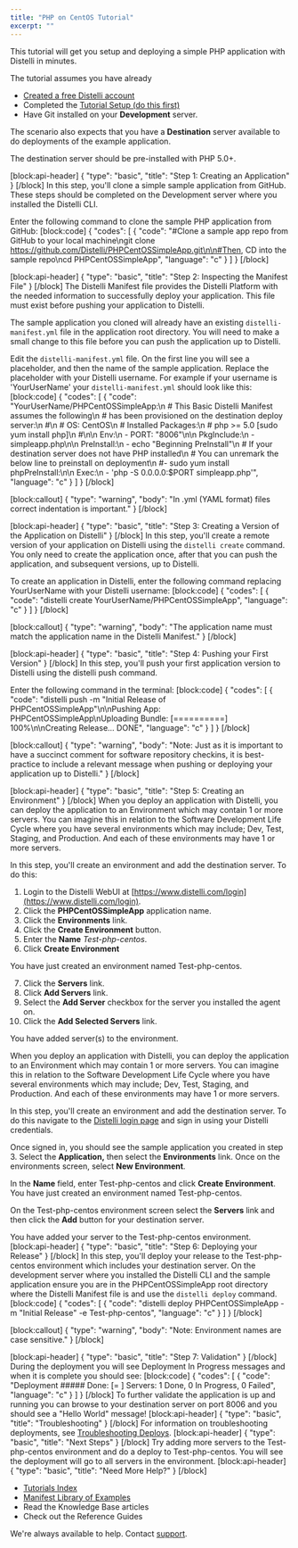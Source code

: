 ```yaml
---
title: "PHP on CentOS Tutorial"
excerpt: ""
---
```

This tutorial will get you setup and deploying a simple PHP application with Distelli in minutes.

The tutorial assumes you have already 
* [Created a free Distelli account](https://www.distelli.com/signup)
* Completed the [Tutorial Setup (do this first)](doc:tutorial-setup)
* Have Git installed on your **Development** server.

The scenario also expects that you have a **Destination** server available to do deployments of the example application.

The destination server should be pre-installed with PHP 5.0+.

[block:api-header]
{
  "type": "basic",
  "title": "Step 1: Creating an Application"
}
[/block]
In this step, you'll clone a simple sample application from GitHub. These steps should be completed on the Development server where you installed the Distelli CLI.

Enter the following command to clone the sample PHP application from GitHub:
[block:code]
{
  "codes": [
    {
      "code": "#Clone a sample app repo from GitHub to your local machine\ngit clone https://github.com/Distelli/PHPCentOSSimpleApp.git\n\n#Then, CD into the sample repo\ncd PHPCentOSSimpleApp",
      "language": "c"
    }
  ]
}
[/block]

[block:api-header]
{
  "type": "basic",
  "title": "Step 2: Inspecting the Manifest File"
}
[/block]
The Distelli Manifest file provides the Distelli Platform with the needed information to successfully deploy your application. This file must exist before pushing your application to Distelli.

The sample application you cloned will already have an existing `distelli-manifest.yml` file in the application root directory. You will need to make a small change to this file before you can push the application up to Distelli.

Edit the `distelli-manifest.yml` file. On the first line you will see a <username> placeholder, and then the name of the sample application.
Replace the <username> placeholder with your Distelli username. For example if your username is 'YourUserName' your `distelli-manifest.yml` should look like this:
[block:code]
{
  "codes": [
    {
      "code": "YourUserName/PHPCentOSSimpleApp:\n  # This Basic Distelli Manifest assumes the following\n  # has been provisioned on the destination deploy server:\n  #\n  # OS: CentOS\n  # Installed Packages:\n  #   php >= 5.0   [sudo yum install php]\n  #\n\n  Env:\n    - PORT: \"8006\"\n\n  PkgInclude:\n    - simpleapp.php\n\n  PreInstall:\n    - echo \"Beginning PreInstall\"\n    # If your destination server does not have PHP installed\n    # You can unremark the below line to preinstall on deployment\n    #- sudo yum install phpPreInstall:\n\n  Exec:\n    - 'php -S 0.0.0.0:$PORT simpleapp.php'",
      "language": "c"
    }
  ]
}
[/block]

[block:callout]
{
  "type": "warning",
  "body": "In .yml (YAML format) files correct indentation is important."
}
[/block]

[block:api-header]
{
  "type": "basic",
  "title": "Step 3: Creating a Version of the Application on Distelli"
}
[/block]
In this step, you'll create a remote version of your application on Distelli using the `distelli create` command. You only need to create the application once, after that you can push the application, and subsequent versions, up to Distelli.

To create an application in Distelli, enter the following command replacing YourUserName with your Distelli username:
[block:code]
{
  "codes": [
    {
      "code": "distelli create YourUserName/PHPCentOSSimpleApp",
      "language": "c"
    }
  ]
}
[/block]

[block:callout]
{
  "type": "warning",
  "body": "The application name must match the application name in the Distelli Manifest."
}
[/block]

[block:api-header]
{
  "type": "basic",
  "title": "Step 4: Pushing your First Version"
}
[/block]
In this step, you'll push your first application version to Distelli using the distelli push command.

Enter the following command in the terminal:
[block:code]
{
  "codes": [
    {
      "code": "distelli push -m \"Initial Release of PHPCentOSSimpleApp\"\n\nPushing App: PHPCentOSSimpleApp\nUploading Bundle: [==========] 100%\n\nCreating Release... DONE",
      "language": "c"
    }
  ]
}
[/block]

[block:callout]
{
  "type": "warning",
  "body": "Note: Just as it is important to have a succinct comment for software repository checkins, it is best-practice to include a relevant message when pushing or deploying your application up to Distelli."
}
[/block]

[block:api-header]
{
  "type": "basic",
  "title": "Step 5: Creating an Environment"
}
[/block]
When you deploy an application with Distelli, you can deploy the application to an Environment which may contain 1 or more servers. You can imagine this in relation to the Software Development Life Cycle where you have several environments which may include; Dev, Test, Staging, and Production. And each of these environments may have 1 or more servers.

In this step, you'll create an environment and add the destination server. To do this:

1. Login to the Distelli WebUI at [https://www.distelli.com/login](https://www.distelli.com/login).
2. Click the **PHPCentOSSimpleApp** application name.
3. Click the **Environments** link.
4. Click the **Create Environment** button.
5. Enter the **Name** *Test-php-centos*.
6. Click **Create Environment**

You have just created an environment named Test-php-centos.

7. Click the **Servers** link.
8. Click **Add Servers** link.
9. Select the **Add Server** checkbox for the server you installed the agent on.
10. Click the **Add Selected Servers** link.

You have added server(s) to the environment.


When you deploy an application with Distelli, you can deploy the application to an Environment which may contain 1 or more servers. You can imagine this in relation to the Software Development Life Cycle where you have several environments which may include; Dev, Test, Staging, and Production. And each of these environments may have 1 or more servers.

In this step, you'll create an environment and add the destination server. To do this navigate to the [Distelli login page](https://www.distelli.com/login) and sign in using your Distelli credentials.

Once signed in, you should see the sample application you created in step 3. Select the **Application,** then select the **Environments** link. Once on the environments screen, select **New Environment**.

In the **Name** field, enter Test-php-centos and click **Create Environment**. You have just created an environment named Test-php-centos.

On the Test-php-centos environment screen select the **Servers** link and then click the **Add** button for your destination server.

You have added your server to the Test-php-centos environment.
[block:api-header]
{
  "type": "basic",
  "title": "Step 6: Deploying your Release"
}
[/block]
In this step, you'll deploy your release to the Test-php-centos environment which includes your destination server. On the development server where you installed the Distelli CLI and the sample application ensure you are in the PHPCentOSSimpleApp root directory where the Distelli Manifest file is and use the `distelli deploy` command.
[block:code]
{
  "codes": [
    {
      "code": "distelli deploy PHPCentOSSimpleApp -m \"Initial Release\" -e Test-php-centos",
      "language": "c"
    }
  ]
}
[/block]

[block:callout]
{
  "type": "warning",
  "body": "Note: Environment names are case sensitive."
}
[/block]

[block:api-header]
{
  "type": "basic",
  "title": "Step 7: Validation"
}
[/block]
During the deployment you will see Deployment In Progress messages and when it is complete you should see:
[block:code]
{
  "codes": [
    {
      "code": "Deployment ##### Done: [=         ] Servers: 1 Done, 0 In Progress, 0 Failed",
      "language": "c"
    }
  ]
}
[/block]
To further validate the application is up and running you can browse to your destination server on port 8006 and you should see a "Hello World" message!
[block:api-header]
{
  "type": "basic",
  "title": "Troubleshooting"
}
[/block]
For information on troubleshooting deployments, see [Troubleshooting Deploys](doc:troubleshooting-deploys).
[block:api-header]
{
  "type": "basic",
  "title": "Next Steps"
}
[/block]
Try adding more servers to the Test-php-centos environment and do a deploy to Test-php-centos. You will see the deployment will go to all servers in the environment.
[block:api-header]
{
  "type": "basic",
  "title": "Need More Help?"
}
[/block]
* [Tutorials Index](doc:tutorials-index)
* [Manifest Library of Examples](doc:distelli-manifest-library-of-examples)
* Read the Knowledge Base articles
* Check out the Reference Guides

We're always available to help. Contact [support](http://www.distelli.com/support).